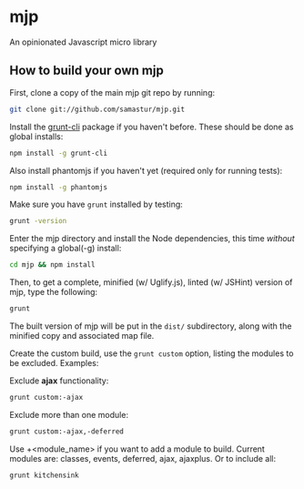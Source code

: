 mjp
===

An opinionated Javascript micro library


How to build your own mjp
----------------------------

First, clone a copy of the main mjp git repo by running:

```bash
git clone git://github.com/samastur/mjp.git
```

Install the [grunt-cli](http://gruntjs.com/getting-started#installing-the-cli)
package if you haven't before. These should be done as global installs:

```bash
npm install -g grunt-cli
```

Also install phantomjs if you haven't yet (required only for running tests):

```bash
npm install -g phantomjs
```

Make sure you have `grunt` installed by testing:

```bash
grunt -version
```

Enter the mjp directory and install the Node dependencies, this time *without*
specifying a global(-g) install:

```bash
cd mjp && npm install
```

Then, to get a complete, minified (w/ Uglify.js), linted (w/ JSHint) version
of mjp, type the following:

```bash
grunt
```

The built version of mjp will be put in the `dist/` subdirectory, along with
the minified copy and associated map file.


Create the custom build, use the `grunt custom` option, listing the modules
to be excluded. Examples:

Exclude **ajax** functionality:

```bash
grunt custom:-ajax
```

Exclude more than one module:

```bash
grunt custom:-ajax,-deferred
```

Use +<module_name> if you want to add a module to build. Current modules are:
classes, events, deferred, ajax, ajaxplus. Or to include all:

```bash
grunt kitchensink
```
